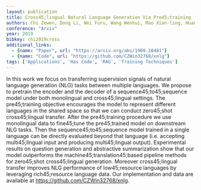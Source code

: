 ```yaml
---
layout: publication
title: Cross45;lingual Natural Language Generation Via Pre45;training
authors: Chi Zewen, Dong Li, Wei Furu, Wang Wenhui, Mao Xian-ling, Huang Heyan
conference: "Arxiv"
year: 2019
bibkey: chi2019cross
additional_links:
  - {name: "Paper", url: "https://arxiv.org/abs/1909.10481"}
  - {name: "Code", url: "https://github.com/CZWin32768/xnlg"}
tags: ['Applications', 'Has Code', 'RAG', 'Training Techniques']
---
```

In this work we focus on transferring supervision signals of natural language generation (NLG) tasks between multiple languages. We propose to pretrain the encoder and the decoder of a sequence45;to45;sequence model under both monolingual and cross45;lingual settings. The pre45;training objective encourages the model to represent different languages in the shared space so that we can conduct zero45;shot cross45;lingual transfer. After the pre45;training procedure we use monolingual data to fine45;tune the pre45;trained model on downstream NLG tasks. Then the sequence45;to45;sequence model trained in a single language can be directly evaluated beyond that language (i.e. accepting multi45;lingual input and producing multi45;lingual output). Experimental results on question generation and abstractive summarization show that our model outperforms the machine45;translation45;based pipeline methods for zero45;shot cross45;lingual generation. Moreover cross45;lingual transfer improves NLG performance of low45;resource languages by leveraging rich45;resource language data. Our implementation and data are available at https://github.com/CZWin32768/xnlg.
